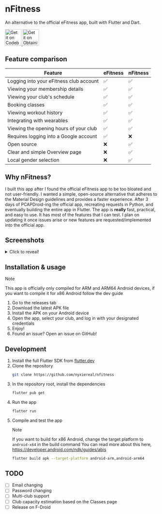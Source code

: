# nFitness
An alternative to the official eFitness app, built with Flutter and Dart.

<a href="https://codeberg.org/nxr/nfitness/releases">
    <img alt="Get it on Codeberg" src="https://get-it-on.codeberg.org/get-it-on-white-on-black.png" height="54">
</a>

<a href="https://apps.obtainium.imranr.dev/redirect?r=obtainium://add/https://github.com/nyxiereal/nFitness/">
<img src="https://github.com/ImranR98/Obtainium/raw/main/assets/graphics/badge_obtainium.png"
alt="Get it on Obtainium" height="54" /></a>

## Feature comparison
| Feature                                 | eFitness | nFitness |
| --------------------------------------- | -------- | -------- |
| Logging into your eFitness club account | ✅        | ✅        |
| Viewing your membership details         | ✅        | ✅        |
| Viewing your club's schedule            | ✅        | ✅        |
| Booking classes                         | ✅        | ✅        |
| Viewing workout history                 | ✅        | ✅        |
| Integrating with wearables              | ✅        | ✅        |
| Viewing the opening hours of your club  | ✅        | ✅        |
| Requires logging into a Google account  | ✅        | ❌        |
| Open source                             | ❌        | ✅        |
| Clear and simple Overview page          | ❌        | ✅        |
| Local gender selection                  | ❌        | ✅        |

## Why nFitness?
I built this app after I found the official eFitness app to be too bloated and not user-friendly. I wanted a simple, open-source alternative that adheres to the Material Design guidelines and provides a faster experience. After 3 days of PCAPDroid-ing the official app, recreating requests in Python, and eventually building the entire app in Flutter. The app is **really** fast, practical, and easy to use. It has most of the features that I can test. I plan on updating it once issues arise or new features are requested/implemented into the official app.

## Screenshots
<details>
   <summary>Click to reveal!</summary>
   <img src="https://codeberg.org/nxr/nfitness/raw/branch/main/.codeberg/1.webp" />
   <img src="https://codeberg.org/nxr/nfitness/raw/branch/main/.codeberg/2.webp" />
   <img src="https://codeberg.org/nxr/nfitness/raw/branch/main/.codeberg/3.webp" />
   <img src="https://codeberg.org/nxr/nfitness/raw/branch/main/.codeberg/4.webp" />
</details>

## Installation & usage
> [!NOTE]
> This app is officially only compiled for ARM and ARM64 Android devices, if you want to compile it for x86 Android follow the dev guide
1. Go to the releases tab
2. Download the latest APK file
3. Install the APK on your Android device
4. Open the app, select your club, and log in with your designated credentials
5. Enjoy!
6. Found an issue? Open an issue on GitHub!

## Development
1. Install the full Flutter SDK from [flutter.dev](https://docs.flutter.dev/get-started/install)
2. Clone the repository
   ```bash
   git clone https://github.com/nyxiereal/nfitness
   ```
3. In the repository root, install the dependencies
   ```bash
   flutter pub get
   ```
4. Run the app
   ```bash
   flutter run
   ```
5. Compile and test the app
    > [!NOTE]
    > If you want to build for x86 Android, change the target platform to `android-x64` in the build command
    > You can read more about this here, https://developer.android.com/ndk/guides/abis
    ```bash
    flutter build apk --target-platform android-arm,android-arm64
    ```

## TODO
- [ ] Email changing
- [ ] Password changing
- [ ] Multi-club support
- [ ] Club capacity estimation based on the Classes page
- [ ] Release on F-Droid